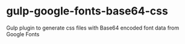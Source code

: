 # gulp-google-fonts-base64-css
Gulp plugin to generate css files with Base64 encoded font data from Google Fonts

